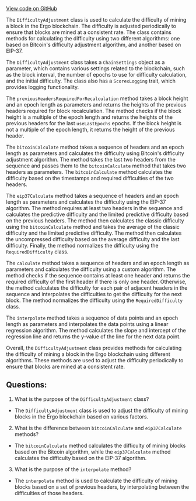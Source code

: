 [View code on GitHub](https://github.com/ergoplatform/ergo/src/main/scala/org/ergoplatform/mining/difficulty/DifficultyAdjustment.scala)

The `DifficultyAdjustment` class is used to calculate the difficulty of mining a block in the Ergo blockchain. The difficulty is adjusted periodically to ensure that blocks are mined at a consistent rate. The class contains methods for calculating the difficulty using two different algorithms: one based on Bitcoin's difficulty adjustment algorithm, and another based on EIP-37.

The `DifficultyAdjustment` class takes a `ChainSettings` object as a parameter, which contains various settings related to the blockchain, such as the block interval, the number of epochs to use for difficulty calculation, and the initial difficulty. The class also has a `ScorexLogging` trait, which provides logging functionality.

The `previousHeadersRequiredForRecalculation` method takes a block height and an epoch length as parameters and returns the heights of the previous headers required for block recalculation. The method checks if the block height is a multiple of the epoch length and returns the heights of the previous headers for the last `useLastEpochs` epochs. If the block height is not a multiple of the epoch length, it returns the height of the previous header.

The `bitcoinCalculate` method takes a sequence of headers and an epoch length as parameters and calculates the difficulty using Bitcoin's difficulty adjustment algorithm. The method takes the last two headers from the sequence and passes them to the `bitcoinCalculate` method that takes two headers as parameters. The `bitcoinCalculate` method calculates the difficulty based on the timestamps and required difficulties of the two headers.

The `eip37Calculate` method takes a sequence of headers and an epoch length as parameters and calculates the difficulty using the EIP-37 algorithm. The method requires at least two headers in the sequence and calculates the predictive difficulty and the limited predictive difficulty based on the previous headers. The method then calculates the classic difficulty using the `bitcoinCalculate` method and takes the average of the classic difficulty and the limited predictive difficulty. The method then calculates the uncompressed difficulty based on the average difficulty and the last difficulty. Finally, the method normalizes the difficulty using the `RequiredDifficulty` class.

The `calculate` method takes a sequence of headers and an epoch length as parameters and calculates the difficulty using a custom algorithm. The method checks if the sequence contains at least one header and returns the required difficulty of the first header if there is only one header. Otherwise, the method calculates the difficulty for each pair of adjacent headers in the sequence and interpolates the difficulties to get the difficulty for the next block. The method normalizes the difficulty using the `RequiredDifficulty` class.

The `interpolate` method takes a sequence of data points and an epoch length as parameters and interpolates the data points using a linear regression algorithm. The method calculates the slope and intercept of the regression line and returns the y-value of the line for the next data point.

Overall, the `DifficultyAdjustment` class provides methods for calculating the difficulty of mining a block in the Ergo blockchain using different algorithms. These methods are used to adjust the difficulty periodically to ensure that blocks are mined at a consistent rate.
## Questions: 
 1. What is the purpose of the `DifficultyAdjustment` class?
- The `DifficultyAdjustment` class is used to adjust the difficulty of mining blocks in the Ergo blockchain based on various factors.

2. What is the difference between `bitcoinCalculate` and `eip37Calculate` methods?
- The `bitcoinCalculate` method calculates the difficulty of mining blocks based on the Bitcoin algorithm, while the `eip37Calculate` method calculates the difficulty based on the EIP-37 algorithm.

3. What is the purpose of the `interpolate` method?
- The `interpolate` method is used to calculate the difficulty of mining blocks based on a set of previous headers, by interpolating between the difficulties of those headers.